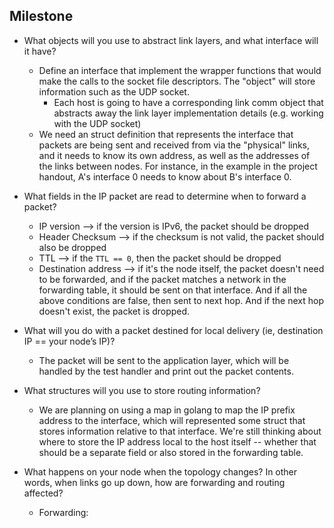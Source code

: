 ## Milestone 
- What objects will you use to abstract link layers, and what interface will it have?
    - Define an interface that implement the wrapper functions that would make the calls to the socket file descriptors. The "object" will store information such as the UDP socket. 
        - Each host is going to have a corresponding link comm object that abstracts away the link layer implementation details (e.g. working with the UDP socket)
    - We need an struct definition that represents the interface that packets are being sent and received from via the "physical" links, and it needs to know its own address, as well as the addresses of the links between nodes. For instance, in the example in the project handout, A's interface 0 needs to know about B's interface 0. 

- What fields in the IP packet are read to determine when to forward a packet?
    - IP version --> if the version is IPv6, the packet should be dropped
    - Header Checksum --> if the checksum is not valid, the packet should also be dropped 
    - TTL --> if the `TTL == 0`, then the packet should be dropped 
    - Destination address --> if it's the node itself, the packet doesn't need to be forwarded, and if the packet matches a network in the forwarding table, it should be sent on that interface. And if all the above conditions are false, then sent to next hop. And if the next hop doesn't exist, the packet is dropped. 

- What will you do with a packet destined for local delivery (ie, destination IP == your node’s IP)?
    - The packet will be sent to the application layer, which will be handled by the test handler and print out the packet contents.

- What structures will you use to store routing information?
    - We are planning on using a map in golang to map the IP prefix address to the interface, which will represented some struct that stores information relative to that interface. We're still thinking about where to store the IP address local to the host itself -- whether that should be a separate field or also stored in the forwarding table. 

- What happens on your node when the topology changes? In other words, when links go up down, how are forwarding and routing affected?
    - Forwarding: 
